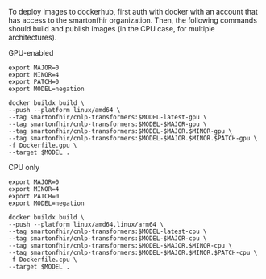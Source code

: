 To deploy images to dockerhub, first auth with docker with an account that
has access to the smartonfhir organization. Then, the following commands
should build and publish images (in the CPU case, for multiple architectures).


GPU-enabled
```
export MAJOR=0
export MINOR=4
export PATCH=0
export MODEL=negation

docker buildx build \
--push --platform linux/amd64 \
--tag smartonfhir/cnlp-transformers:$MODEL-latest-gpu \
--tag smartonfhir/cnlp-transformers:$MODEL-$MAJOR-gpu \
--tag smartonfhir/cnlp-transformers:$MODEL-$MAJOR.$MINOR-gpu \
--tag smartonfhir/cnlp-transformers:$MODEL-$MAJOR.$MINOR.$PATCH-gpu \
-f Dockerfile.gpu \
--target $MODEL . 
```

CPU only
```
export MAJOR=0
export MINOR=4
export PATCH=0
export MODEL=negation

docker buildx build \
--push --platform linux/amd64,linux/arm64 \
--tag smartonfhir/cnlp-transformers:$MODEL-latest-cpu \
--tag smartonfhir/cnlp-transformers:$MODEL-$MAJOR-cpu \
--tag smartonfhir/cnlp-transformers:$MODEL-$MAJOR.$MINOR-cpu \
--tag smartonfhir/cnlp-transformers:$MODEL-$MAJOR.$MINOR.$PATCH-cpu \
-f Dockerfile.cpu \
--target $MODEL .
```